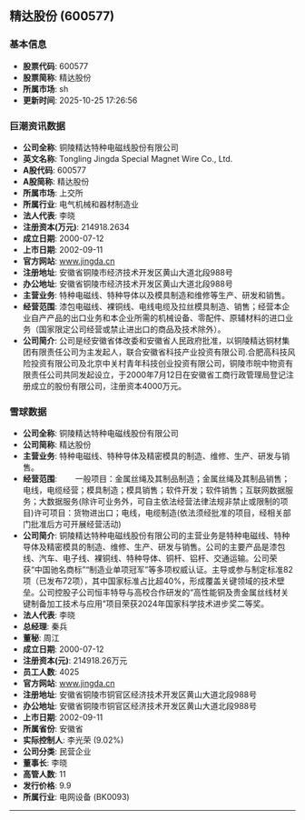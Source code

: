 ## 精达股份 (600577)

### 基本信息

- **股票代码**: 600577
- **股票简称**: 精达股份
- **所属市场**: sh
- **更新时间**: 2025-10-25 17:26:56

### 巨潮资讯数据

- **公司全称**: 铜陵精达特种电磁线股份有限公司
- **英文名称**: Tongling Jingda Special Magnet Wire Co., Ltd.
- **A股代码**: 600577
- **A股简称**: 精达股份
- **所属市场**: 上交所
- **所属行业**: 电气机械和器材制造业
- **法人代表**: 李晓
- **注册资本(万元)**: 214918.2634
- **成立日期**: 2000-07-12
- **上市日期**: 2002-09-11
- **官方网站**: www.jingda.cn
- **注册地址**: 安徽省铜陵市经济技术开发区黄山大道北段988号
- **办公地址**: 安徽省铜陵市经济技术开发区黄山大道北段988号
- **主营业务**: 特种电磁线、特种导体以及模具制造和维修等生产、研发和销售。
- **经营范围**: 漆包电磁线、裸铜线、电线电缆及拉丝模具制造、销售；经营本企业自产产品的出口业务和本企业所需的机械设备、零配件、原辅材料的进口业务（国家限定公司经营或禁止进出口的商品及技术除外）。
- **公司简介**: 公司是经安徽省体改委和安徽省人民政府批准，以铜陵精达铜材集团有限责任公司为主发起人，联合安徽省科技产业投资有限公司.合肥高科技风险投资有限公司及北京中关村青年科技创业投资有限公司，铜陵市皖中物资有限责任公司共同发起设立，于2000年7月12日在安徽省工商行政管理局登记注册成立的股份有限公司，注册资本4000万元。

### 雪球数据

- **公司全称**: 铜陵精达特种电磁线股份有限公司
- **公司简称**: 精达股份
- **主营业务**: 特种电磁线、特种导体及精密模具的制造、维修、生产、研发与销售。
- **经营范围**: 　　一般项目：金属丝绳及其制品制造；金属丝绳及其制品销售；电线，电缆经营；模具制造；模具销售；软件开发；软件销售；互联网数据服务；大数据服务(除许可业务外，可自主依法经营法律法规非禁止或限制的项目)许可项目：货物进出口；电线，电缆制造(依法须经批准的项目，经相关部门批准后方可开展经营活动)
- **公司简介**: 铜陵精达特种电磁线股份有限公司的主营业务是特种电磁线、特种导体及精密模具的制造、维修、生产、研发与销售。公司的主要产品是漆包线、汽车、电子线、裸铜线、特种导体、铜杆、铝杆、交通运输。公司荣获“中国驰名商标”“制造业单项冠军”等多项权威认证。主导或参与制定标准82项（已发布72项），其中国家标准占比超40%，形成覆盖关键领域的技术壁垒。公司控股子公司恒丰特导与高校合作研发的“高性能铜及贵金属丝线材关键制备加工技术与应用”项目荣获2024年国家科学技术进步奖二等奖。
- **法人代表**: 李晓
- **总经理**: 秦兵
- **董秘**: 周江
- **成立日期**: 2000-07-12
- **注册资本(元)**: 214918.26万元
- **员工人数**: 4025
- **官方网站**: www.jingda.cn
- **注册地址**: 安徽省铜陵市铜官区经济技术开发区黄山大道北段988号
- **办公地址**: 安徽省铜陵市铜官区经济技术开发区黄山大道北段988号
- **上市日期**: 2002-09-11
- **所属省份**: 安徽省
- **实际控制人**: 李光荣 (9.02%)
- **公司分类**: 民营企业
- **董事长**: 李晓
- **高管人数**: 11
- **发行价格**: 9.9
- **所属行业**: 电网设备 (BK0093)

---